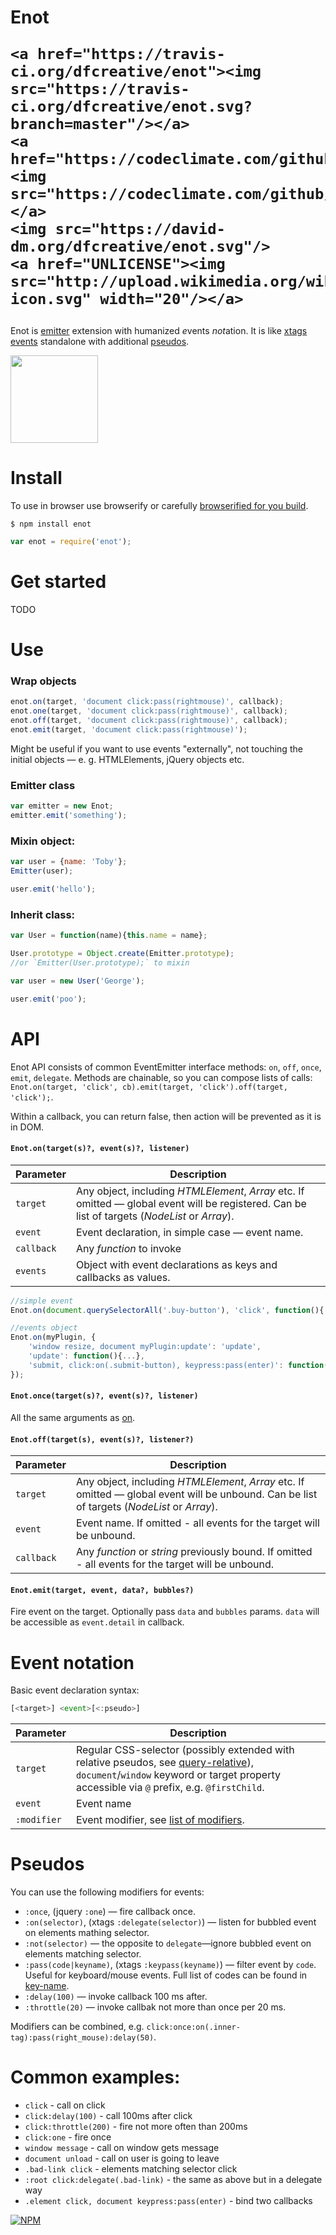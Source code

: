 <h1>
	Enot

	<a href="https://travis-ci.org/dfcreative/enot"><img src="https://travis-ci.org/dfcreative/enot.svg?branch=master"/></a>
	<a href="https://codeclimate.com/github/dfcreative/emmy"><img src="https://codeclimate.com/github/dfcreative/emmy/badges/gpa.svg"/></a>
	<img src="https://david-dm.org/dfcreative/enot.svg"/>
	<a href="UNLICENSE"><img src="http://upload.wikimedia.org/wikipedia/commons/6/62/PD-icon.svg" width="20"/></a>
</h1>

Enot is [emitter](http://github.com/dfcreative/emmy) extension with humanized <em>e</em>vents <em>not</em>ation. It is like [xtags events](http://www.x-tags.org/docs#pseudos) standalone with additional [pseudos](#pseudos).

<img src="https://cdn.rawgit.com/dfcreative/enot/design/logo.png" height="140"/>


# Install

To use in browser use browserify or carefully [browserified for you build](enot.js).

`$ npm install enot`

```js
var enot = require('enot');
```

# Get started

TODO


# Use

### Wrap objects

```js
enot.on(target, 'document click:pass(rightmouse)', callback);
enot.one(target, 'document click:pass(rightmouse)', callback);
enot.off(target, 'document click:pass(rightmouse)', callback);
enot.emit(target, 'document click:pass(rightmouse)');
```

Might be useful if you want to use events "externally", not touching the initial objects — e. g. HTMLElements, jQuery objects etc.


### Emitter class

```js
var emitter = new Enot;
emitter.emit('something');
```

### Mixin object:

```js
var user = {name: 'Toby'};
Emitter(user);

user.emit('hello');
```

### Inherit class:

```js
var User = function(name){this.name = name};

User.prototype = Object.create(Emitter.prototype);
//or `Emitter(User.prototype);` to mixin

var user = new User('George');

user.emit('poo');
```


# API

Enot API consists of common EventEmitter interface methods: `on`, `off`, `once`, `emit`, `delegate`. Methods are chainable, so you can compose lists of calls: `Enot.on(target, 'click', cb).emit(target, 'click').off(target, 'click');`.

Within a callback, you can return false, then action will be prevented as it is in DOM.


#### `Enot.on(target(s)?, event(s)?, listener)`

| Parameter | Description |
|----|----|
| `target` | Any object, including _HTMLElement_, _Array_ etc. If omitted — global event will be registered. Can be list of targets (_NodeList_ or _Array_). |
| `event` | Event declaration, in simple case — event name. |
| `callback` | Any _function_ to invoke |
| `events` | Object with event declarations as keys and callbacks as values. |

```js
//simple event
Enot.on(document.querySelectorAll('.buy-button'), 'click', function(){...});

//events object
Enot.on(myPlugin, {
	'window resize, document myPlugin:update': 'update',
	'update': function(){...},
	'submit, click:on(.submit-button), keypress:pass(enter)': function(){...}
});
```

#### `Enot.once(target(s)?, event(s)?, listener)`

All the same arguments as [on](#on).


#### `Enot.off(target(s), event(s)?, listener?)`

| Parameter | Description |
|----|----|
| `target` | Any object, including _HTMLElement_, _Array_ etc. If omitted — global event will be unbound. Can be list of targets (_NodeList_ or _Array_). |
| `event` | Event name. If omitted - all events for the target will be unbound. |
| `callback` | Any _function_ or _string_ previously bound. If omitted - all events for the target will be unbound. |


#### `Enot.emit(target, event, data?, bubbles?)`

Fire event on the target. Optionally pass `data` and `bubbles` params. `data` will be accessible as `event.detail` in callback.



# Event notation

Basic event declaration syntax:

```js
[<target>] <event>[<:pseudo>]
```

| Parameter | Description |
|----|----|
| `target` | Regular CSS-selector (possibly extended with relative pseudos, see [query-relative](http://github.io/dfcreative/query-relative)), `document`/`window` keyword or target property accessible via `@` prefix, e.g. `@firstChild`. |
| `event` | Event name |
| `:modifier` | Event modifier, see [list of modifiers](#modifiers). |




# Pseudos

You can use the following modifiers for events:

* `:once`, (jquery `:one`) — fire callback once.
* `:on(selector)`, (xtags `:delegate(selector)`) — listen for bubbled event on elements mathing selector.
* `:not(selector)` — the opposite to `delegate`—ignore bubbled event on elements matching selector.
* `:pass(code|keyname)`, (xtags `:keypass(keyname)`) — filter event by `code`. Useful for keyboard/mouse events. Full list of codes can be found in [key-name](https://github.com/dfcreative/key-name).
* `:delay(100)` — invoke callback 100 ms after.
* `:throttle(20)` — invoke callbak not more than once per 20 ms.

Modifiers can be combined, e.g. `click:once:on(.inner-tag):pass(right_mouse):delay(50)`.



# Common examples:

* `click` - call on click
* `click:delay(100)` - call 100ms after click
* `click:throttle(200)` - fire not more often than 200ms
* `click:one` - fire once
* `window message` - call on window gets message
* `document unload` - call on user is going to leave
* `.bad-link click` - elements matching selector click
* `:root click:delegate(.bad-link)` - the same as above but in a delegate way
* `.element click, document keypress:pass(enter)` - bind two callbacks
<!-- `keypress:pass(ctrl + alt + del)` - catch windows task manager call -->
<!-- `keypress:pass(/y/i) + keypress:pass(/e/i) + keypress:pass(/s/i)` - catch user’s consent. -->
<!-- `touch` - normalized crossbrowser gesture -->
<!-- `all` - call on any event -->


[![NPM](https://nodei.co/npm/enot.png?downloads=true&downloadRank=true&stars=true)](https://nodei.co/npm/enot/)